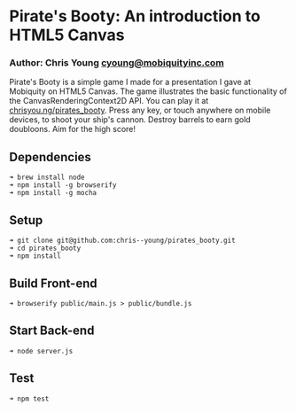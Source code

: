 # Pirate's Booty: An introduction to HTML5 Canvas

### Author: __Chris Young__ [cyoung@mobiquityinc.com](mailto:cyoung@mobiquityinc.com)

Pirate's Booty is a simple game I made for a presentation I gave at Mobiquity on HTML5 Canvas. The game illustrates the basic functionality of the CanvasRenderingContext2D API. You can play it at [chrisyou.ng/pirates_booty](https://www.chrisyou.ng/pirates_booty). Press any key, or touch anywhere on mobile devices, to shoot your ship's cannon. Destroy barrels to earn gold doubloons. Aim for the high score!

## Dependencies
````
➜ brew install node
➜ npm install -g browserify
➜ npm install -g mocha
````

## Setup
````
➜ git clone git@github.com:chris--young/pirates_booty.git
➜ cd pirates_booty
➜ npm install 
````

## Build Front-end
````
➜ browserify public/main.js > public/bundle.js
````

## Start Back-end
````
➜ node server.js
````

## Test
````
➜ npm test
````

